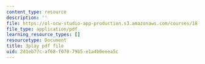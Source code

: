 ```yaml
---
content_type: resource
description: ''
file: https://ol-ocw-studio-app-production.s3.amazonaws.com/courses/18-03sc-differential-equations-fall-2011/2d1eb77caf68f07079b5e1a4b0eeea5c_TRVS5Wo9LoM.pdf
file_type: application/pdf
learning_resource_types: []
resourcetype: Document
title: 3play pdf file
uid: 2d1eb77c-af68-f070-79b5-e1a4b0eeea5c
---
```

